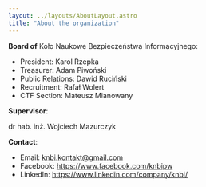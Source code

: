 ```yaml
---
layout: ../layouts/AboutLayout.astro
title: "About the organization"
---
```


**Board of** Koło Naukowe Bezpieczeństwa Informacyjnego:

* President: Karol Rzepka
* Treasurer: Adam Piwoński 
* Public Relations: Dawid Ruciński
* Recruitment: Rafał Wolert
* CTF Section: Mateusz Mianowany

**Supervisor**:

dr hab. inż. Wojciech Mazurczyk

**Contact**:

* Email: knbi.kontakt@gmail.com
* Facebook: https://www.facebook.com/knbipw
* LinkedIn:  https://www.linkedin.com/company/knbi/ 



